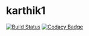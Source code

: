 # karthik1
[![Build Status](https://travis-ci.org/Karthikraja11/karthik1.svg?branch=master)](https://travis-ci.org/Karthikraja11/karthik1)
[![Codacy Badge](https://api.codacy.com/project/badge/Grade/f99826fa91964280bb077d14148be51f)](https://www.codacy.com/app/Karthikraja11/karthik1?utm_source=github.com&amp;utm_medium=referral&amp;utm_content=Karthikraja11/karthik1&amp;utm_campaign=Badge_Grade)
